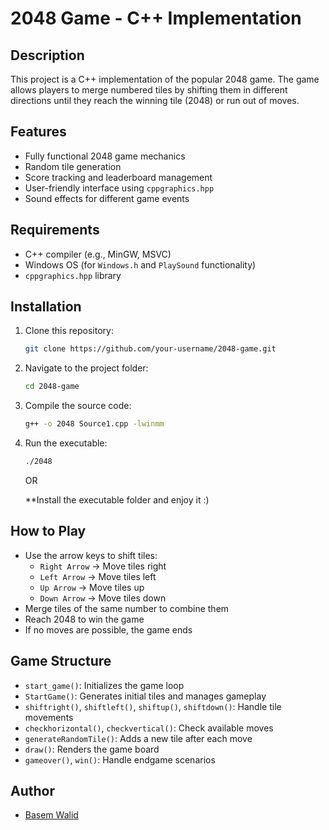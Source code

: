 # 2048 Game - C++ Implementation

## Description
This project is a C++ implementation of the popular 2048 game. The game allows players to merge numbered tiles by shifting them in different directions until they reach the winning tile (2048) or run out of moves.

## Features
- Fully functional 2048 game mechanics
- Random tile generation
- Score tracking and leaderboard management
- User-friendly interface using `cppgraphics.hpp`
- Sound effects for different game events

## Requirements
- C++ compiler (e.g., MinGW, MSVC)
- Windows OS (for `Windows.h` and `PlaySound` functionality)
- `cppgraphics.hpp` library

## Installation
1. Clone this repository:
   ```bash
   git clone https://github.com/your-username/2048-game.git
   ```
2. Navigate to the project folder:
   ```bash
   cd 2048-game
   ```
3. Compile the source code:
   ```bash
   g++ -o 2048 Source1.cpp -lwinmm
   ```
4. Run the executable:
   ```bash
   ./2048
   ```
   OR

   **Install the executable folder and enjoy it :)

## How to Play
- Use the arrow keys to shift tiles:
  - `Right Arrow` → Move tiles right
  - `Left Arrow` → Move tiles left
  - `Up Arrow` → Move tiles up
  - `Down Arrow` → Move tiles down
- Merge tiles of the same number to combine them
- Reach 2048 to win the game
- If no moves are possible, the game ends

## Game Structure
- `start_game()`: Initializes the game loop
- `StartGame()`: Generates initial tiles and manages gameplay
- `shiftright()`, `shiftleft()`, `shiftup()`, `shiftdown()`: Handle tile movements
- `checkhorizontal()`, `checkvertical()`: Check available moves
- `generateRandomTile()`: Adds a new tile after each move
- `draw()`: Renders the game board
- `gameover()`, `win()`: Handle endgame scenarios

## Author
- [Basem Walid](https://github.com/basemw0)

